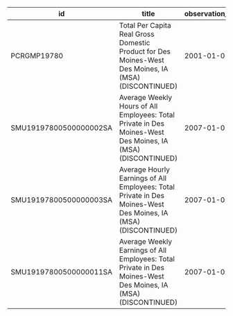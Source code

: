 | id                     | title                                                                                                          | observation_start   | observation_end   |
|------------------------|----------------------------------------------------------------------------------------------------------------|---------------------|-------------------|
| PCRGMP19780            | Total Per Capita Real Gross Domestic Product for Des Moines-West Des Moines, IA (MSA) (DISCONTINUED)           | 2001-01-01          | 2017-01-01        |
| SMU19197800500000002SA | Average Weekly Hours of All Employees: Total Private in Des Moines-West Des Moines, IA (MSA) (DISCONTINUED)    | 2007-01-01          | 2022-03-01        |
| SMU19197800500000003SA | Average Hourly Earnings of All Employees: Total Private in Des Moines-West Des Moines, IA (MSA) (DISCONTINUED) | 2007-01-01          | 2022-03-01        |
| SMU19197800500000011SA | Average Weekly Earnings of All Employees: Total Private in Des Moines-West Des Moines, IA (MSA) (DISCONTINUED) | 2007-01-01          | 2022-03-01        |